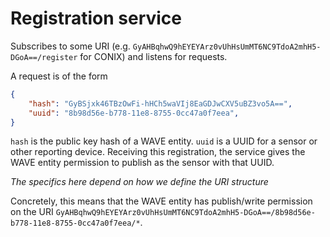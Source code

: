 # Registration service

Subscribes to some URI (e.g. `GyAHBqhwQ9hEYEYArz0vUhHsUmMT6NC9TdoA2mhH5-DGoA==/register` for CONIX) and listens for requests.

A request is of the form

```json
{
    "hash": "GyBSjxk46TBzOwFi-hHCh5waVIj8EaGDJwCXV5uBZ3vo5A==",
    "uuid": "8b98d56e-b778-11e8-8755-0cc47a0f7eea",
}
```

`hash` is the public key hash of a WAVE entity. `uuid` is a UUID for a sensor or other reporting device. Receiving this registration, the service gives the WAVE entity permission to publish as the sensor with that UUID.

*The specifics here depend on how we define the URI structure*

Concretely, this means that the WAVE entity has publish/write permission on the URI `GyAHBqhwQ9hEYEYArz0vUhHsUmMT6NC9TdoA2mhH5-DGoA==/8b98d56e-b778-11e8-8755-0cc47a0f7eea/*`.
